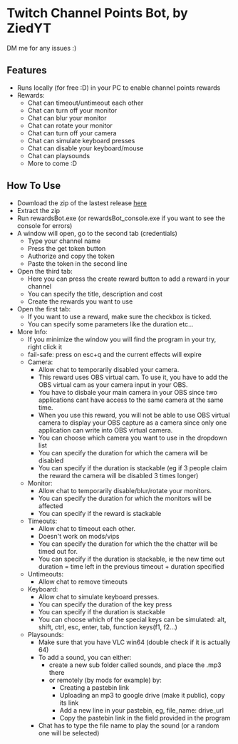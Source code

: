 # Twitch Channel Points Bot, by ZiedYT
DM me for any issues :)
## Features
- Runs locally (for free :D) in your PC to enable channel points rewards
- Rewards:
    - Chat can timeout/untimeout each other
    - Chat can turn off your monitor
    - Chat can blur your monitor
    - Chat can rotate your monitor
    - Chat can turn off your camera
    - Chat can simulate keyboard presses
    - Chat can disable your keyboard/mouse
    - Chat can playsounds
    - More to come :D
## How To Use
- Download the zip of the lastest release [here](https://github.com/ZiedYT/ChannelPointsBot_public/releases)
- Extract the zip
- Run rewardsBot.exe (or rewardsBot_console.exe if you want to see the console for errors)
- A window will open, go to the second tab (credentials)
    - Type your channel name
    - Press the get token button
    - Authorize and copy the token
    - Paste the token in the second line
- Open the third tab:
    - Here you can press the create reward button to add a reward in your channel
    - You can specify the title, description and cost
    - Create the rewards you want to use
- Open the first tab:
    - If you want to use a reward, make sure the checkbox is ticked.
    - You can specify some parameters like the duration etc...
- More Info:
    - If you minimize the window you will find the program in your try, right click it    
    - fail-safe: press on esc+q and the current effects will expire
    - Camera:   
        - Allow chat to temporarily disabled your camera.     
        - This reward uses OBS virtual cam. To use it, you have to add the OBS virtual cam as your camera input in your OBS. 
        - You have to disbale your main camera in your OBS since two applications cant have access to the same camera at the same time.
        - When you use this reward, you will not be able to use OBS virtual camera to display your OBS capture as a camera since only one application can write into OBS virtual camera.
        - You can choose which camera you want to use in the dropdown list
        - You can specify the duration for which the camera will be disabled
        - You can specify if the duration is stackable (eg if 3 people claim the reward the camera will be disabled 3 times longer)
    - Monitor:
        - Allow chat to temporarily disable/blur/rotate your monitors.
        - You can specify the duration for which the monitors will be affected
        - You can specify if the reward is stackable
    - Timeouts:
        - Allow chat to timeout each other.
        - Doesn't work on mods/vips
        - You can specify the duration for which the the chatter will be timed out for.
        - You can specify if the duration is stackable, ie the new time out duration = time left in the previous timeout + duration specified
    - Untimeouts:
        - Allow chat to remove timeouts
    - Keyboard:
        - Allow chat to simulate keyboard presses.
        - You can specify the duration of the key press
        - You can specify if the duration is stackable
        - You can choose which of the special keys can be simulated: alt, shift, ctrl, esc, enter, tab, function keys(f1, f2...)
    - Playsounds:
        - Make sure that you have VLC win64 (double check if it is actually 64)    
        - To add a sound, you can either:
            - create a new sub folder called sounds, and place the .mp3 there
            - or remotely (by mods for example) by:
                - Creating a pastebin link
                - Uploading an mp3 to google drive (make it public), copy its link
                - Add a new line in your pastebin, eg, file_name: drive_url
                - Copy the pastebin link in the field provided in the program
        - Chat has to type the file name to play the sound (or a random one will be selected)

